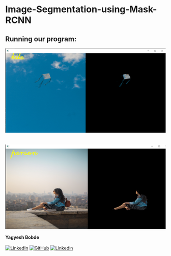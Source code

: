 # Image-Segmentation-using-Mask-RCNN

## Running our program:
![](Images/out1.png)
<br><br><br>
![](Images/out2.png)



**Yagyesh Bobde** <br>   <br>
[![LinkedIn](https://img.shields.io/badge/twitter-%230077B5.svg?style=for-the-badge&logo=twitter&logoColor=white)](https://twitter.com/bobde_yagyesh) [![GitHub](https://img.shields.io/badge/github-%23121011.svg?style=for-the-badge&logo=github&logoColor=white)](https://github.com/yagyesh-bobde) [![Linkedin](https://img.shields.io/badge/Linkedin-%231444044.svg?style=for-the-badge&logo=linkedin&logoColor=white)](https://www.linkedin.com/in/yagyesh-bobde-177523220/)